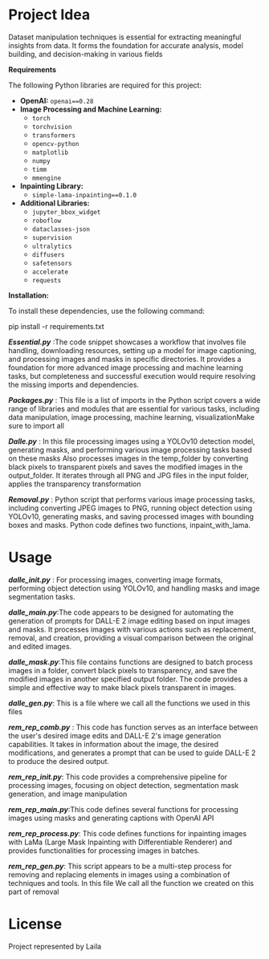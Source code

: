 # Project Idea
Dataset manipulation techniques is essential for extracting meaningful insights from data. It forms the foundation for accurate analysis, model building, and decision-making in various fields 


**Requirements**

The following Python libraries are required for this project:

* **OpenAI:** `openai==0.28`
* **Image Processing and Machine Learning:**
    * `torch`
    * `torchvision`
    * `transformers`
    * `opencv-python`
    * `matplotlib`
    * `numpy`
    * `timm`
    * `mmengine`
* **Inpainting Library:**
    * `simple-lama-inpainting==0.1.0`
* **Additional Libraries:**
    * `jupyter_bbox_widget`
    * `roboflow`
    * `dataclasses-json`
    * `supervision`
    * `ultralytics`
    * `diffusers`
    * `safetensors`
    * `accelerate`
    * `requests`

**Installation:**

To install these dependencies, use the following command:

pip install -r requirements.txt

**_Essential.py_** :The code snippet showcases a workflow that involves file handling, downloading resources, setting up a model for image captioning, and processing images and masks in specific directories. 
It provides a foundation for more advanced image processing and machine learning tasks, but completeness and successful execution would require resolving the missing imports and dependencies.

**_Packages.py_** : This file is a list of imports in the Python script covers a wide range of libraries and modules that are essential for various tasks, including data manipulation, image processing, machine learning, visualizationMake sure to import all

**_Dalle.py_** : In this file processing images using a YOLOv10 detection model, generating masks, and performing various image processing tasks based on these masks Also processes images in the temp_folder by converting black pixels to transparent pixels and saves the modified images in the output_folder. It iterates through all PNG and JPG files in the input folder, applies the transparency transformation

**_Removal.py_** : Python script that performs various image processing tasks, including converting JPEG images to PNG, running object detection using YOLOv10, generating masks, and saving processed images with bounding boxes and masks. Python code defines two functions, inpaint_with_lama.

# Usage 

**_dalle_init.py_** : For processing images, converting image formats, performing object detection using YOLOv10, and handling masks and image segmentation tasks.

**_dalle_main.py_**:The code appears to be designed for automating the generation of prompts for DALL-E 2 image editing based on input images and masks. It processes images with various actions such as replacement, removal, and creation, providing a visual comparison between the original and edited images.

**_dalle_mask.py_**:This file contains functions are designed to batch process images in a folder, convert black pixels to transparency, and save the modified images in another specified output folder. The code provides a simple and effective way to make black pixels transparent in images.

**_dalle_gen.py_**: This is a file where we call all the functions we used in this files 

**_rem_rep_comb.py_** : This code has function serves as an interface between the user's desired image edits and DALL-E 2's image generation capabilities. It takes in information about the image, the desired modifications, and generates a prompt that can be used to guide DALL-E 2 to produce the desired output.

**_rem_rep_init.py_**: This code provides a comprehensive pipeline for processing images, focusing on object detection, segmentation mask generation, and image manipulation

**_rem_rep_main.py_**:This code defines several functions for processing images using masks and generating captions with OpenAI API

**_rem_rep_process.py_**: This code defines functions for inpainting images with LaMa (Large Mask Inpainting with Differentiable Renderer) and provides functionalities for processing images in batches.

**_rem_rep_gen.py_**: This script appears to be a multi-step process for removing and replacing elements in images using a combination of techniques and tools. In this file We call all the function we created on this part of removal 




# License 
Project represented by Laila 




